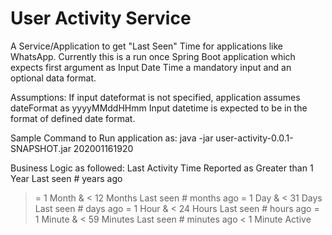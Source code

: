# User Activity Service

A Service/Application to get "Last Seen" Time for applications like WhatsApp. Currently this is a run once Spring Boot application which expects first argument as Input Date Time a mandatory input and an optional data format.

Assumptions:
    If input dateformat is not specified, application assumes dateFormat as yyyyMMddHHmm
    Input datetime is expected to be in the format of defined date format.

Sample Command to Run application as:
java -jar user-activity-0.0.1-SNAPSHOT.jar 202001161920

Business Logic as followed:
Last Activity Time            Reported as
Greater than 1 Year           Last seen # years ago
>= 1 Month & < 12 Months      Last seen # months ago
>= 1 Day & < 31 Days          Last seen # days ago
>= 1 Hour & < 24 Hours        Last seen # hours ago
>= 1 Minute & < 59 Minutes    Last seen # minutes ago
< 1 Minute                    Active













  

